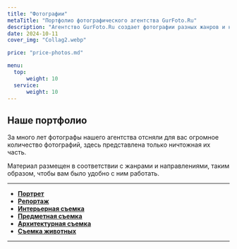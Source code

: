 ```yaml
---
title: "Фотографии"
metaTitle: "Портфолио фотографического агентства GurFoto.Ru"
description: "Агентство GurFoto.Ru создает фотографии разных жанров и направлений, в диапазоне от художественной до технической съемки"
date: 2024-10-11
cover_img: "Collag2.webp"

price: "price-photos.md"

menu:
  top:
      weight: 10
  service:
      weight: 10
---
```


## Наше портфолио

За много лет фотографы нашего агентства отсняли для вас огромное количество фотографий, здесь представлена только ничтожная их часть.

Материал размещен в соответствии с жанрами и направлениями, таким образом, чтобы вам было удобно с ним работать.

---

- **[Портрет](/photos/portrait/)**
- **[Репортаж](/photos/reportage/)**
- **[Интерьерная съемка](/photos/interior-photography/)**
- **[Предметная съемка](/photos/object-photography/)**
- **[Архитектурная съемка](/photos/architectural-photography/)**
- **[Съемка животных](/photos/animal-photography/)**
---
